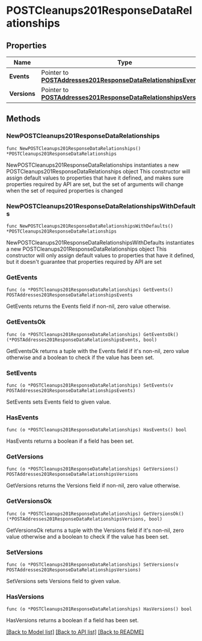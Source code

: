 # POSTCleanups201ResponseDataRelationships

## Properties

Name | Type | Description | Notes
------------ | ------------- | ------------- | -------------
**Events** | Pointer to [**POSTAddresses201ResponseDataRelationshipsEvents**](POSTAddresses201ResponseDataRelationshipsEvents.md) |  | [optional] 
**Versions** | Pointer to [**POSTAddresses201ResponseDataRelationshipsVersions**](POSTAddresses201ResponseDataRelationshipsVersions.md) |  | [optional] 

## Methods

### NewPOSTCleanups201ResponseDataRelationships

`func NewPOSTCleanups201ResponseDataRelationships() *POSTCleanups201ResponseDataRelationships`

NewPOSTCleanups201ResponseDataRelationships instantiates a new POSTCleanups201ResponseDataRelationships object
This constructor will assign default values to properties that have it defined,
and makes sure properties required by API are set, but the set of arguments
will change when the set of required properties is changed

### NewPOSTCleanups201ResponseDataRelationshipsWithDefaults

`func NewPOSTCleanups201ResponseDataRelationshipsWithDefaults() *POSTCleanups201ResponseDataRelationships`

NewPOSTCleanups201ResponseDataRelationshipsWithDefaults instantiates a new POSTCleanups201ResponseDataRelationships object
This constructor will only assign default values to properties that have it defined,
but it doesn't guarantee that properties required by API are set

### GetEvents

`func (o *POSTCleanups201ResponseDataRelationships) GetEvents() POSTAddresses201ResponseDataRelationshipsEvents`

GetEvents returns the Events field if non-nil, zero value otherwise.

### GetEventsOk

`func (o *POSTCleanups201ResponseDataRelationships) GetEventsOk() (*POSTAddresses201ResponseDataRelationshipsEvents, bool)`

GetEventsOk returns a tuple with the Events field if it's non-nil, zero value otherwise
and a boolean to check if the value has been set.

### SetEvents

`func (o *POSTCleanups201ResponseDataRelationships) SetEvents(v POSTAddresses201ResponseDataRelationshipsEvents)`

SetEvents sets Events field to given value.

### HasEvents

`func (o *POSTCleanups201ResponseDataRelationships) HasEvents() bool`

HasEvents returns a boolean if a field has been set.

### GetVersions

`func (o *POSTCleanups201ResponseDataRelationships) GetVersions() POSTAddresses201ResponseDataRelationshipsVersions`

GetVersions returns the Versions field if non-nil, zero value otherwise.

### GetVersionsOk

`func (o *POSTCleanups201ResponseDataRelationships) GetVersionsOk() (*POSTAddresses201ResponseDataRelationshipsVersions, bool)`

GetVersionsOk returns a tuple with the Versions field if it's non-nil, zero value otherwise
and a boolean to check if the value has been set.

### SetVersions

`func (o *POSTCleanups201ResponseDataRelationships) SetVersions(v POSTAddresses201ResponseDataRelationshipsVersions)`

SetVersions sets Versions field to given value.

### HasVersions

`func (o *POSTCleanups201ResponseDataRelationships) HasVersions() bool`

HasVersions returns a boolean if a field has been set.


[[Back to Model list]](../README.md#documentation-for-models) [[Back to API list]](../README.md#documentation-for-api-endpoints) [[Back to README]](../README.md)


